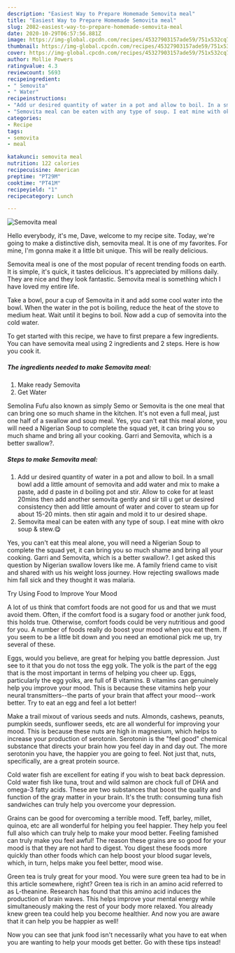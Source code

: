 ```yaml
---
description: "Easiest Way to Prepare Homemade Semovita meal"
title: "Easiest Way to Prepare Homemade Semovita meal"
slug: 2082-easiest-way-to-prepare-homemade-semovita-meal
date: 2020-10-29T06:57:56.881Z
image: https://img-global.cpcdn.com/recipes/45327903157ade59/751x532cq70/semovita-meal-recipe-main-photo.jpg
thumbnail: https://img-global.cpcdn.com/recipes/45327903157ade59/751x532cq70/semovita-meal-recipe-main-photo.jpg
cover: https://img-global.cpcdn.com/recipes/45327903157ade59/751x532cq70/semovita-meal-recipe-main-photo.jpg
author: Mollie Powers
ratingvalue: 4.3
reviewcount: 5693
recipeingredient:
- " Semovita"
- " Water"
recipeinstructions:
- "Add ur desired quantity of water in a pot and allow to boil. In a small bowl add a little amount of semovita and add water and mix to make a paste, add d paste in d boiling pot and stir. Allow to coke for at least 20mins then add another semovita gently and sir till u get ur desired consistency then add little amount of water and cover to steam up for about 15-20 mints. then stir again and mold it to ur desired shape."
- "Semovita meal can be eaten with any type of soup. I eat mine with okro soup &amp; stew.😋"
categories:
- Recipe
tags:
- semovita
- meal

katakunci: semovita meal 
nutrition: 122 calories
recipecuisine: American
preptime: "PT29M"
cooktime: "PT41M"
recipeyield: "1"
recipecategory: Lunch

---
```



![Semovita meal](https://img-global.cpcdn.com/recipes/45327903157ade59/751x532cq70/semovita-meal-recipe-main-photo.jpg)

Hello everybody, it's me, Dave, welcome to my recipe site. Today, we're going to make a distinctive dish, semovita meal. It is one of my favorites. For mine, I'm gonna make it a little bit unique. This will be really delicious.

Semovita meal is one of the most popular of recent trending foods on earth. It is simple, it's quick, it tastes delicious. It's appreciated by millions daily. They are nice and they look fantastic. Semovita meal is something which I have loved my entire life.

Take a bowl, pour a cup of Semovita in it and add some cool water into the bowl. When the water in the pot is boiling, reduce the heat of the stove to medium heat. Wait until it begins to boil. Now add a cup of semovita into the cold water.


To get started with this recipe, we have to first prepare a few ingredients. You can have semovita meal using 2 ingredients and 2 steps. Here is how you cook it.

<!--inarticleads1-->

##### The ingredients needed to make Semovita meal:

1. Make ready  Semovita
1. Get  Water


Semolina Fufu also known as simply Semo or Semovita is the one meal that can bring one so much shame in the kitchen. It&#39;s not even a full meal, just one half of a swallow and soup meal. Yes, you can&#39;t eat this meal alone, you will need a Nigerian Soup to complete the squad yet, it can bring you so much shame and bring all your cooking. Garri and Semovita, which is a better swallow?. 

<!--inarticleads2-->

##### Steps to make Semovita meal:

1. Add ur desired quantity of water in a pot and allow to boil. In a small bowl add a little amount of semovita and add water and mix to make a paste, add d paste in d boiling pot and stir. Allow to coke for at least 20mins then add another semovita gently and sir till u get ur desired consistency then add little amount of water and cover to steam up for about 15-20 mints. then stir again and mold it to ur desired shape.
1. Semovita meal can be eaten with any type of soup. I eat mine with okro soup &amp; stew.😋


Yes, you can&#39;t eat this meal alone, you will need a Nigerian Soup to complete the squad yet, it can bring you so much shame and bring all your cooking. Garri and Semovita, which is a better swallow?. I get asked this question by Nigerian swallow lovers like me. A family friend came to visit and shared with us his weight loss journey. How rejecting swallows made him fall sick and they thought it was malaria. 

Try Using Food to Improve Your Mood


A lot of us think that comfort foods are not good for us and that we must avoid them. Often, if the comfort food is a sugary food or another junk food, this holds true. Otherwise, comfort foods could be very nutritious and good for you. A number of foods really do boost your mood when you eat them. If you seem to be a little bit down and you need an emotional pick me up, try several of these.

Eggs, would you believe, are great for helping you battle depression. Just see to it that you do not toss the egg yolk. The yolk is the part of the egg that is the most important in terms of helping you cheer up. Eggs, particularly the egg yolks, are full of B vitamins. B vitamins can genuinely help you improve your mood. This is because these vitamins help your neural transmitters--the parts of your brain that affect your mood--work better. Try to eat an egg and feel a lot better!

Make a trail mixout of various seeds and nuts. Almonds, cashews, peanuts, pumpkin seeds, sunflower seeds, etc are all wonderful for improving your mood. This is because these nuts are high in magnesium, which helps to increase your production of serotonin. Serotonin is the "feel good" chemical substance that directs your brain how you feel day in and day out. The more serotonin you have, the happier you are going to feel. Not just that, nuts, specifically, are a great protein source.

Cold water fish are excellent for eating if you wish to beat back depression. Cold water fish like tuna, trout and wild salmon are chock full of DHA and omega-3 fatty acids. These are two substances that boost the quality and function of the gray matter in your brain. It's the truth: consuming tuna fish sandwiches can truly help you overcome your depression. 

Grains can be good for overcoming a terrible mood. Teff, barley, millet, quinoa, etc are all wonderful for helping you feel happier. They help you feel full also which can truly help to make your mood better. Feeling famished can truly make you feel awful! The reason these grains are so good for your mood is that they are not hard to digest. You digest these foods more quickly than other foods which can help boost your blood sugar levels, which, in turn, helps make you feel better, mood wise.

Green tea is truly great for your mood. You were sure green tea had to be in this article somewhere, right? Green tea is rich in an amino acid referred to as L-theanine. Research has found that this amino acid induces the production of brain waves. This helps improve your mental energy while simultaneously making the rest of your body more relaxed. You already knew green tea could help you become healthier. And now you are aware that it can help you be happier as well!

Now you can see that junk food isn't necessarily what you have to eat when you are wanting to help your moods get better. Go  with  these tips  instead!

